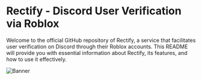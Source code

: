 # Rectify - Discord User Verification via Roblox

Welcome to the official GitHub repository of Rectify, a service that facilitates user verification on Discord through their Roblox accounts. This README will provide you with essential information about Rectify, its features, and how to use it effectively.

![Banner](https://images-ext-2.discordapp.net/external/X97vdN4kkh-sFkP9J4dgKEJd6Sw5wHVhsAKvFmsMYUY/https/rectify.international/assets/images/frame10154.png?width=1499&height=529)
